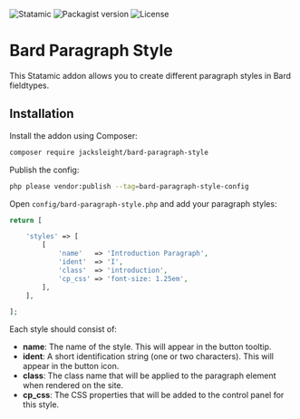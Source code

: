 <!-- statamic:hide -->

![Statamic](https://flat.badgen.net/badge/Statamic/3.1.14+/FF269E)
![Packagist version](https://flat.badgen.net/packagist/v/jacksleight/bard-paragraph-style)
![License](https://flat.badgen.net/github/license/jacksleight/bard-paragraph-style)

<!-- /statamic:hide -->

# Bard Paragraph Style 

This Statamic addon allows you to create different paragraph styles in Bard fieldtypes.

## Installation

Install the addon using Composer:

```bash
composer require jacksleight/bard-paragraph-style
```

Publish the config:

```bash
php please vendor:publish --tag=bard-paragraph-style-config
```

Open `config/bard-paragraph-style.php` and add your paragraph styles:


```php
return [

    'styles' => [
        [
            'name'   => 'Introduction Paragraph',
            'ident'  => 'I',
            'class'  => 'introduction',
            'cp_css' => 'font-size: 1.25em',
        ],
    ],

];
```

Each style should consist of:

* **name**: The name of the style. This will appear in the button tooltip.
* **ident**: A short identification string (one or two characters). This will appear in the button icon.
* **class**: The class name that will be applied to the paragraph element when rendered on the site.
* **cp_css**: The CSS properties that will be added to the control panel for this style.
